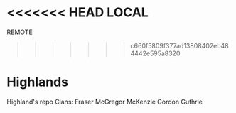 <<<<<<< HEAD
LOCAL
=======
REMOTE
>>>>>>> c660f5809f377ad13808402eb484442e595a8320
# Highlands
Highland's repo
Clans: 
Fraser 
McGregor 
McKenzie 
Gordon 
Guthrie
